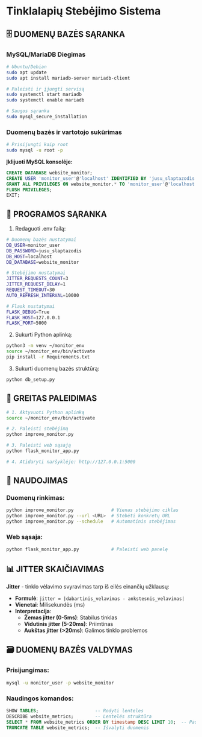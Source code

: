# Tinklalapių Stebėjimo Sistema

## 🗄️ DUOMENŲ BAZĖS SĄRANKA

### MySQL/MariaDB Diegimas
```bash
# Ubuntu/Debian
sudo apt update
sudo apt install mariadb-server mariadb-client

# Paleisti ir įjungti servisą
sudo systemctl start mariadb
sudo systemctl enable mariadb

# Saugos sąranka
sudo mysql_secure_installation
```

### Duomenų bazės ir vartotojo sukūrimas
```bash
# Prisijungti kaip root
sudo mysql -u root -p
```

**Įklijuoti MySQL konsolėje:**
```sql
CREATE DATABASE website_monitor;
CREATE USER 'monitor_user'@'localhost' IDENTIFIED BY 'jusu_slaptazodis';
GRANT ALL PRIVILEGES ON website_monitor.* TO 'monitor_user'@'localhost';
FLUSH PRIVILEGES;
EXIT;
```

## 🚀 PROGRAMOS SĄRANKA

1. Redaguoti .env failą:
```bash
# Duomenų bazės nustatymai
DB_USER=monitor_user
DB_PASSWORD=jusu_slaptazodis
DB_HOST=localhost
DB_DATABASE=website_monitor

# Stebėjimo nustatymai
JITTER_REQUESTS_COUNT=3
JITTER_REQUEST_DELAY=1
REQUEST_TIMEOUT=30
AUTO_REFRESH_INTERVAL=10000

# Flask nustatymai
FLASK_DEBUG=True
FLASK_HOST=127.0.0.1
FLASK_PORT=5000
```

2. Sukurti Python aplinką:
```bash
python3 -m venv ~/monitor_env
source ~/monitor_env/bin/activate
pip install -r Requirements.txt
```

3. Sukurti duomenų bazės struktūrą:
```bash
python db_setup.py
```

## 🚀 GREITAS PALEIDIMAS

```bash
# 1. Aktyvuoti Python aplinką
source ~/monitor_env/bin/activate

# 2. Paleisti stebėjimą
python improve_monitor.py

# 3. Paleisti web sąsają
python flask_monitor_app.py

# 4. Atidaryti naršyklėje: http://127.0.0.1:5000
```

## 📖 NAUDOJIMAS

### Duomenų rinkimas:
```bash
python improve_monitor.py              # Vienas stebėjimo ciklas
python improve_monitor.py --url <URL>  # Stebėti konkretų URL
python improve_monitor.py --schedule   # Automatinis stebėjimas
```

### Web sąsaja:
```bash
python flask_monitor_app.py            # Paleisti web panelę
```

## 📊 JITTER SKAIČIAVIMAS

**Jitter** - tinklo vėlavimo svyravimas tarp iš eilės einančių užklausų:

- **Formulė**: `jitter = |dabartinis_velavimas - ankstesnis_velavimas|`
- **Vienetai**: Milisekundės (ms)
- **Interpretacija**:
  - **Žemas jitter (0-5ms)**: Stabilus tinklas
  - **Vidutinis jitter (5-20ms)**: Priimtinas
  - **Aukštas jitter (>20ms)**: Galimos tinklo problemos

## 🗃️ DUOMENŲ BAZĖS VALDYMAS

### Prisijungimas:
```bash
mysql -u monitor_user -p website_monitor
```

### Naudingos komandos:
```sql
SHOW TABLES;                     -- Rodyti lenteles
DESCRIBE website_metrics;        -- Lentelės struktūra
SELECT * FROM website_metrics ORDER BY timestamp DESC LIMIT 10;  -- Paskutiniai duomenys
TRUNCATE TABLE website_metrics;  -- Išvalyti duomenis
```



